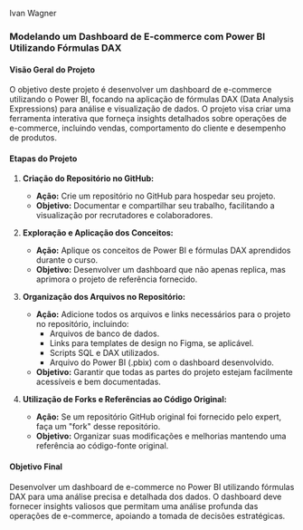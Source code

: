 Ivan Wagner

### Modelando um Dashboard de E-commerce com Power BI Utilizando Fórmulas DAX

#### Visão Geral do Projeto

O objetivo deste projeto é desenvolver um dashboard de e-commerce utilizando o Power BI, focando na aplicação de fórmulas DAX (Data Analysis Expressions) para análise e visualização de dados. O projeto visa criar uma ferramenta interativa que forneça insights detalhados sobre operações de e-commerce, incluindo vendas, comportamento do cliente e desempenho de produtos.

#### Etapas do Projeto

1. **Criação do Repositório no GitHub:**
   - **Ação:** Crie um repositório no GitHub para hospedar seu projeto.
   - **Objetivo:** Documentar e compartilhar seu trabalho, facilitando a visualização por recrutadores e colaboradores.

2. **Exploração e Aplicação dos Conceitos:**
   - **Ação:** Aplique os conceitos de Power BI e fórmulas DAX aprendidos durante o curso.
   - **Objetivo:** Desenvolver um dashboard que não apenas replica, mas aprimora o projeto de referência fornecido.

3. **Organização dos Arquivos no Repositório:**
   - **Ação:** Adicione todos os arquivos e links necessários para o projeto no repositório, incluindo:
     - Arquivos de banco de dados.
     - Links para templates de design no Figma, se aplicável.
     - Scripts SQL e DAX utilizados.
     - Arquivo do Power BI (.pbix) com o dashboard desenvolvido.
   - **Objetivo:** Garantir que todas as partes do projeto estejam facilmente acessíveis e bem documentadas.

4. **Utilização de Forks e Referências ao Código Original:**
   - **Ação:** Se um repositório GitHub original foi fornecido pelo expert, faça um "fork" desse repositório.
   - **Objetivo:** Organizar suas modificações e melhorias mantendo uma referência ao código-fonte original.

#### Objetivo Final

Desenvolver um dashboard de e-commerce no Power BI utilizando fórmulas DAX para uma análise precisa e detalhada dos dados. O dashboard deve fornecer insights valiosos que permitam uma análise profunda das operações de e-commerce, apoiando a tomada de decisões estratégicas.
